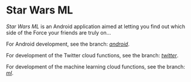 # Star Wars ML
*Star Wars ML* is an Android application aimed at letting you find out which side of the Force your friends are truly on...

For Android development, see the branch: *[android](https://github.com/chiefJota/Star-Wars-ML/tree/android)*.

For development of the Twitter cloud functions, see the branch: *[twitter](https://github.com/chiefJota/Star-Wars-ML/tree/twitter)*.

For development of the machine learning cloud functions, see the branch: *[ml](https://github.com/chiefJota/Star-Wars-ML/tree/ml)*.
